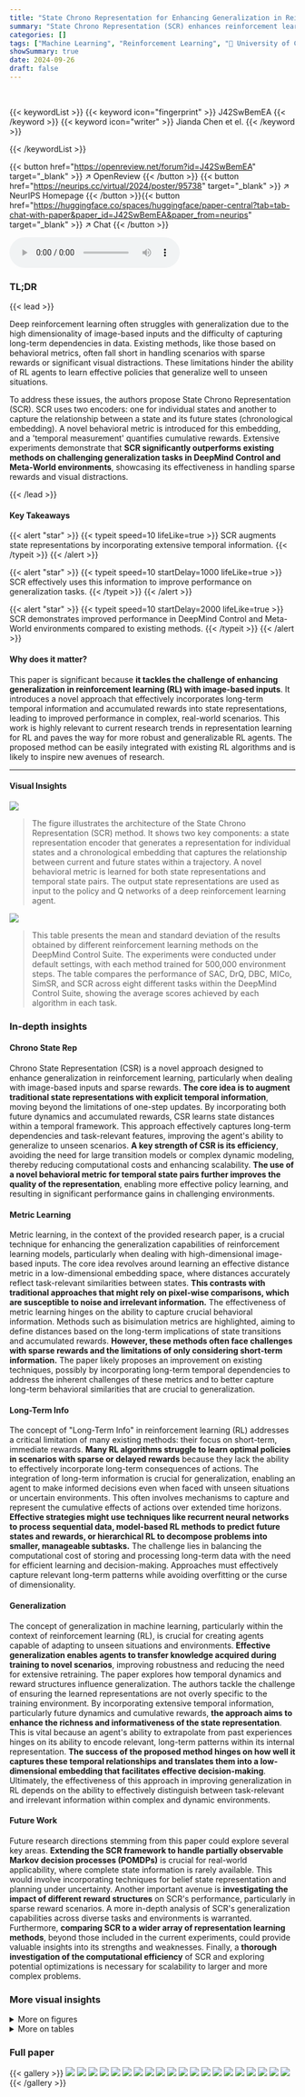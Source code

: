 ```yaml
---
title: "State Chrono Representation for Enhancing Generalization in Reinforcement Learning"
summary: "State Chrono Representation (SCR) enhances reinforcement learning generalization by incorporating extensive temporal information and cumulative rewards into state representations, improving performanc..."
categories: []
tags: ["Machine Learning", "Reinforcement Learning", "🏢 University of California, Santa Barbara",]
showSummary: true
date: 2024-09-26
draft: false
---
```


<br>

{{< keywordList >}}
{{< keyword icon="fingerprint" >}} J42SwBemEA {{< /keyword >}}
{{< keyword icon="writer" >}} Jianda Chen et el. {{< /keyword >}}
 
{{< /keywordList >}}

{{< button href="https://openreview.net/forum?id=J42SwBemEA" target="_blank" >}}
↗ OpenReview
{{< /button >}}
{{< button href="https://neurips.cc/virtual/2024/poster/95738" target="_blank" >}}
↗ NeurIPS Homepage
{{< /button >}}{{< button href="https://huggingface.co/spaces/huggingface/paper-central?tab=tab-chat-with-paper&paper_id=J42SwBemEA&paper_from=neurips" target="_blank" >}}
↗ Chat
{{< /button >}}



<audio controls>
    <source src="https://ai-paper-reviewer.com/J42SwBemEA/podcast.wav" type="audio/wav">
    Your browser does not support the audio element.
</audio>


### TL;DR


{{< lead >}}

Deep reinforcement learning often struggles with generalization due to the high dimensionality of image-based inputs and the difficulty of capturing long-term dependencies in data.  Existing methods, like those based on behavioral metrics, often fall short in handling scenarios with sparse rewards or significant visual distractions.  These limitations hinder the ability of RL agents to learn effective policies that generalize well to unseen situations.



To address these issues, the authors propose State Chrono Representation (SCR).  SCR uses two encoders: one for individual states and another to capture the relationship between a state and its future states (chronological embedding).  A novel behavioral metric is introduced for this embedding, and a 'temporal measurement' quantifies cumulative rewards.  Extensive experiments demonstrate that **SCR significantly outperforms existing methods on challenging generalization tasks in DeepMind Control and Meta-World environments**, showcasing its effectiveness in handling sparse rewards and visual distractions.

{{< /lead >}}


#### Key Takeaways

{{< alert "star" >}}
{{< typeit speed=10 lifeLike=true >}} SCR augments state representations by incorporating extensive temporal information. {{< /typeit >}}
{{< /alert >}}

{{< alert "star" >}}
{{< typeit speed=10 startDelay=1000 lifeLike=true >}} SCR effectively uses this information to improve performance on generalization tasks. {{< /typeit >}}
{{< /alert >}}

{{< alert "star" >}}
{{< typeit speed=10 startDelay=2000 lifeLike=true >}} SCR demonstrates improved performance in DeepMind Control and Meta-World environments compared to existing methods. {{< /typeit >}}
{{< /alert >}}

#### Why does it matter?
This paper is significant because **it tackles the challenge of enhancing generalization in reinforcement learning (RL) with image-based inputs**.  It introduces a novel approach that effectively incorporates long-term temporal information and accumulated rewards into state representations, leading to improved performance in complex, real-world scenarios.  This work is highly relevant to current research trends in representation learning for RL and paves the way for more robust and generalizable RL agents. The proposed method can be easily integrated with existing RL algorithms and is likely to inspire new avenues of research.

------
#### Visual Insights



![](https://ai-paper-reviewer.com/J42SwBemEA/figures_2_1.jpg)

> The figure illustrates the architecture of the State Chrono Representation (SCR) method.  It shows two key components: a state representation encoder that generates a representation for individual states and a chronological embedding that captures the relationship between current and future states within a trajectory.  A novel behavioral metric is learned for both state representations and temporal state pairs.  The output state representations are used as input to the policy and Q networks of a deep reinforcement learning agent.





![](https://ai-paper-reviewer.com/J42SwBemEA/tables_7_1.jpg)

> This table presents the mean and standard deviation of the results obtained by different reinforcement learning methods on the DeepMind Control Suite.  The experiments were conducted under default settings, with each method trained for 500,000 environment steps. The table compares the performance of SAC, DrQ, DBC, MICo, SimSR, and SCR across eight different tasks within the DeepMind Control Suite, showing the average scores achieved by each algorithm in each task.





### In-depth insights


#### Chrono State Rep
Chrono State Representation (CSR) is a novel approach designed to enhance generalization in reinforcement learning, particularly when dealing with image-based inputs and sparse rewards.  **The core idea is to augment traditional state representations with explicit temporal information**, moving beyond the limitations of one-step updates. By incorporating both future dynamics and accumulated rewards, CSR learns state distances within a temporal framework. This approach effectively captures long-term dependencies and task-relevant features, improving the agent's ability to generalize to unseen scenarios.  **A key strength of CSR is its efficiency**, avoiding the need for large transition models or complex dynamic modeling, thereby reducing computational costs and enhancing scalability.  **The use of a novel behavioral metric for temporal state pairs further improves the quality of the representation**, enabling more effective policy learning, and resulting in significant performance gains in challenging environments.

#### Metric Learning
Metric learning, in the context of the provided research paper, is a crucial technique for enhancing the generalization capabilities of reinforcement learning models, particularly when dealing with high-dimensional image-based inputs.  The core idea revolves around learning an effective distance metric in a low-dimensional embedding space, where distances accurately reflect task-relevant similarities between states.  **This contrasts with traditional approaches that might rely on pixel-wise comparisons, which are susceptible to noise and irrelevant information.**  The effectiveness of metric learning hinges on the ability to capture crucial behavioral information.  Methods such as bisimulation metrics are highlighted, aiming to define distances based on the long-term implications of state transitions and accumulated rewards.  **However, these methods often face challenges with sparse rewards and the limitations of only considering short-term information.** The paper likely proposes an improvement on existing techniques, possibly by incorporating long-term temporal dependencies to address the inherent challenges of these metrics and to better capture long-term behavioral similarities that are crucial to generalization.

#### Long-Term Info
The concept of "Long-Term Info" in reinforcement learning (RL) addresses a critical limitation of many existing methods: their focus on short-term, immediate rewards.  **Many RL algorithms struggle to learn optimal policies in scenarios with sparse or delayed rewards** because they lack the ability to effectively incorporate long-term consequences of actions.  The integration of long-term information is crucial for generalization, enabling an agent to make informed decisions even when faced with unseen situations or uncertain environments. This often involves mechanisms to capture and represent the cumulative effects of actions over extended time horizons.  **Effective strategies might use techniques like recurrent neural networks to process sequential data, model-based RL methods to predict future states and rewards, or hierarchical RL to decompose problems into smaller, manageable subtasks.**  The challenge lies in balancing the computational cost of storing and processing long-term data with the need for efficient learning and decision-making.  Approaches must effectively capture relevant long-term patterns while avoiding overfitting or the curse of dimensionality.

#### Generalization
The concept of generalization in machine learning, particularly within the context of reinforcement learning (RL), is crucial for creating agents capable of adapting to unseen situations and environments.  **Effective generalization enables agents to transfer knowledge acquired during training to novel scenarios**, improving robustness and reducing the need for extensive retraining. The paper explores how temporal dynamics and reward structures influence generalization.  The authors tackle the challenge of ensuring the learned representations are not overly specific to the training environment. By incorporating extensive temporal information, particularly future dynamics and cumulative rewards, **the approach aims to enhance the richness and informativeness of the state representation**.  This is vital because an agent's ability to extrapolate from past experiences hinges on its ability to encode relevant, long-term patterns within its internal representation. **The success of the proposed method hinges on how well it captures these temporal relationships and translates them into a low-dimensional embedding that facilitates effective decision-making**.  Ultimately, the effectiveness of this approach in improving generalization in RL depends on the ability to effectively distinguish between task-relevant and irrelevant information within complex and dynamic environments.

#### Future Work
Future research directions stemming from this paper could explore several key areas.  **Extending the SCR framework to handle partially observable Markov decision processes (POMDPs)** is crucial for real-world applicability, where complete state information is rarely available.  This would involve incorporating techniques for belief state representation and planning under uncertainty.  Another important avenue is **investigating the impact of different reward structures** on SCR's performance, particularly in sparse reward scenarios.  A more in-depth analysis of SCR's generalization capabilities across diverse tasks and environments is warranted.  Furthermore, **comparing SCR to a wider array of representation learning methods**, beyond those included in the current experiments, could provide valuable insights into its strengths and weaknesses.  Finally, a **thorough investigation of the computational efficiency** of SCR and exploring potential optimizations is necessary for scalability to larger and more complex problems.


### More visual insights

<details>
<summary>More on figures
</summary>


![](https://ai-paper-reviewer.com/J42SwBemEA/figures_4_1.jpg)

> The figure illustrates the overall architecture of the State Chrono Representation (SCR) approach.  It shows two key components: a state representation, φ(x), and a chronological embedding, ψ(xᵢ, xⱼ). The state representation φ(x) is generated using a behavioral metric (d) that measures the distance between states based on rewards and dynamic divergence. The chronological embedding ψ(xᵢ, xⱼ) combines the state representations of a current state (xᵢ) and its future state (xⱼ) to capture temporal relationships between them. A novel chronological behavioral metric (dψ) is used to calculate the distance between these chronological embeddings. Finally, a temporal measurement (m) quantifies the sum of rewards between the current and future states, providing an additional piece of information for state representation learning. This whole process involves two state encoders and a policy network.


![](https://ai-paper-reviewer.com/J42SwBemEA/figures_6_1.jpg)

> This figure shows example images from the DeepMind Control Suite environment.  Panel (a) displays images from the default setting, showing clean, simple backgrounds and consistent camera angles. Panel (b) shows images from a distraction setting, which introduces significant visual noise including a changing background video, altered robot colors, and variable camera angles. These distractions simulate real-world complexities and make the control tasks significantly more challenging.


![](https://ai-paper-reviewer.com/J42SwBemEA/figures_7_1.jpg)

> This figure shows a comparison of different reinforcement learning methods across four metrics: Median, IQM, Mean, and Optimality Gap.  The comparison is made using a distracting setting, meaning the environment introduces elements that make the learning task more challenging. Each method is represented by a colored box, indicating its performance. The x-axis shows the normalized scores, and the y-axis implicitly represents the different reinforcement learning algorithms.  The figure visually summarizes the relative performance of various algorithms under challenging conditions.


![](https://ai-paper-reviewer.com/J42SwBemEA/figures_8_1.jpg)

> This figure presents the training curves for several deep reinforcement learning methods (SCR, SAC, DrQ, DBC, MICO, SimSR) across four different DeepMind Control tasks in a distracting setting.  Each curve represents the average reward obtained over 10 independent training runs, with the shaded area indicating the standard deviation.  The distracting setting makes the tasks more challenging by adding background video, changing object colors, or randomizing camera positions.  The figure demonstrates the superior performance and generalization of the SCR method compared to the baseline methods, especially for the tasks with sparse rewards, like cartpole_swingup_sparse.


![](https://ai-paper-reviewer.com/J42SwBemEA/figures_8_2.jpg)

> This ablation study in the distraction setting of DeepMind Control Suite shows the training curves for cheetah-run and walker-walk tasks.  It compares the full SCR model against versions where components have been removed (chronological embedding, temporal measurement) or replaced (distance function). The shadow shapes represent the standard deviation over 10 runs. This figure demonstrates the relative contribution and importance of each component in SCR's overall performance.


![](https://ai-paper-reviewer.com/J42SwBemEA/figures_8_3.jpg)

> This figure shows the impact of varying the number of sampling steps on the performance of the SCR model in two DeepMind Control Suite tasks: cheetah-run and walker-walk.  The x-axis represents training steps (environment steps), and the y-axis represents the average return (cumulative reward) over 10 runs.  Each line represents a different sampling range [1,10], [1,50], [1,100], [1,150] as well as fixed step counts of 50 and 100. The shaded area around each line represents the standard deviation, showing the variability of the results across different runs. The aim of the experiment is to determine the optimal range for sampling steps that balances efficiency and stability during the learning process. 


![](https://ai-paper-reviewer.com/J42SwBemEA/figures_9_1.jpg)

> This figure shows the training performance of various reinforcement learning methods (SAC, DrQ, DBC, MICO, SimSR, and SCR) across six different tasks in the Meta-World environment. Each line represents the average success rate over five runs, with shaded areas indicating standard deviation. The results demonstrate that SCR consistently outperforms the baselines in all tasks, showcasing its superior generalization and efficiency.


![](https://ai-paper-reviewer.com/J42SwBemEA/figures_20_1.jpg)

> This figure shows example images from the DeepMind Control suite.  (a) shows examples of the default setting, demonstrating the simplicity of the backgrounds and the clarity of the robot.  (b) shows examples from the distraction setting, illustrating the added noise and complexity, including a cluttered background video, altered robot colors, and a different camera angle. This highlights the challenges in generalization that the State Chrono Representation (SCR) method aims to address.


![](https://ai-paper-reviewer.com/J42SwBemEA/figures_21_1.jpg)

> This figure shows examples of the DeepMind Control Suite environments used in the paper's experiments.  The left image (a) depicts the default setting of the environment, while the right image (b) demonstrates the distraction setting. The distraction setting makes the control tasks significantly more challenging due to the added background video, changes in robot color, and randomized camera position.


![](https://ai-paper-reviewer.com/J42SwBemEA/figures_21_2.jpg)

> This figure shows the training curves of five different methods on MiniGrid-FourRooms environment. The methods are PPO, PPO+DBC, PPO+MICO, PPO+SimSR, and PPO+SCR. The y-axis represents the average success rate, and the x-axis represents the number of environment steps. The shaded area represents the standard deviation over 5 runs. This figure visually demonstrates the performance comparison of different methods, especially highlighting the effectiveness of PPO+SCR in achieving high success rates.


</details>




<details>
<summary>More on tables
</summary>


![](https://ai-paper-reviewer.com/J42SwBemEA/tables_7_2.jpg)
> This table presents the results of experiments conducted on the DeepMind Control Suite with a distraction setting.  Eight different continuous control tasks are evaluated, and the mean and standard deviation of the scores are shown for each task.  The distraction setting includes background video distraction, object color distraction, and camera pose distraction.  The results show the performance of various algorithms (SAC, DrQ, DBC, MICO, SimSR, and SCR) under these challenging conditions, with SCR outperforming the others in most tasks. 

![](https://ai-paper-reviewer.com/J42SwBemEA/tables_9_1.jpg)
> This table presents the average success rates achieved by different reinforcement learning methods (SAC, DrQ, DBC, MICo, SimSR, and SCR) across six tasks within the Meta-World environment.  The success rate is a metric indicating the percentage of successful task completions. The results showcase the superior performance of the proposed SCR method compared to other baselines.  The values provided are the means and standard deviations calculated across five different seeds (random initializations).

![](https://ai-paper-reviewer.com/J42SwBemEA/tables_17_1.jpg)
> This table presents the results of experiments conducted on the DeepMind Control Suite, using the default setting with 500K environment steps. It compares the performance of different reinforcement learning methods, including SAC, DrQ, DBC, MICO, SimSR, and SCR. For each method, the mean and standard deviation of the scores are given for eight different tasks. This allows for a comparison of the sample efficiency of the different methods.

![](https://ai-paper-reviewer.com/J42SwBemEA/tables_19_1.jpg)
> This table presents the results of eight different tasks from the DeepMind Control Suite.  The results are the average performance (mean ± standard deviation) of several reinforcement learning methods over 10 different runs, each running for 500,000 environment steps. The 'default setting' refers to the standard environment configuration without any added distractions. The table allows comparison of various algorithms in a standard setting to assess relative performance.

![](https://ai-paper-reviewer.com/J42SwBemEA/tables_20_1.jpg)
> This table presents the results of experiments conducted on the DeepMind Control Suite with a distraction setting.  The results show the mean and standard deviation of scores achieved by various reinforcement learning methods (SAC, DrQ, DBC, MICO, SimSR, and SCR) across eight different control tasks.  The distraction setting introduces background video, object color, and camera pose variations to increase the difficulty of the tasks.  The table highlights the performance of each algorithm in this challenging scenario, showcasing their ability to generalize to more complex and realistic environments.

![](https://ai-paper-reviewer.com/J42SwBemEA/tables_20_2.jpg)
> This table presents the results of experiments conducted on the DeepMind Control Suite with a distraction setting.  The results (mean ± standard deviation) are shown for eight different control tasks, comparing the performance of several reinforcement learning algorithms. The algorithms include SAC (a baseline), DrQ (data augmentation), DBC (bisimulation metric), MICo (another behavioral metric), SimSR (yet another behavioral metric), and SCR (the authors' proposed State Chrono Representation).  The distraction setting makes the tasks more challenging by introducing variations in background video, object color, and camera pose.

![](https://ai-paper-reviewer.com/J42SwBemEA/tables_21_1.jpg)
> This table presents the average success rates achieved by different reinforcement learning methods across six distinct tasks within the Meta-World environment.  The results highlight the performance comparison between various methods, showcasing their effectiveness in handling the complexities of robotic manipulation tasks in a simulated environment.

</details>




### Full paper

{{< gallery >}}
<img src="https://ai-paper-reviewer.com/J42SwBemEA/1.png" class="grid-w50 md:grid-w33 xl:grid-w25" />
<img src="https://ai-paper-reviewer.com/J42SwBemEA/2.png" class="grid-w50 md:grid-w33 xl:grid-w25" />
<img src="https://ai-paper-reviewer.com/J42SwBemEA/3.png" class="grid-w50 md:grid-w33 xl:grid-w25" />
<img src="https://ai-paper-reviewer.com/J42SwBemEA/4.png" class="grid-w50 md:grid-w33 xl:grid-w25" />
<img src="https://ai-paper-reviewer.com/J42SwBemEA/5.png" class="grid-w50 md:grid-w33 xl:grid-w25" />
<img src="https://ai-paper-reviewer.com/J42SwBemEA/6.png" class="grid-w50 md:grid-w33 xl:grid-w25" />
<img src="https://ai-paper-reviewer.com/J42SwBemEA/7.png" class="grid-w50 md:grid-w33 xl:grid-w25" />
<img src="https://ai-paper-reviewer.com/J42SwBemEA/8.png" class="grid-w50 md:grid-w33 xl:grid-w25" />
<img src="https://ai-paper-reviewer.com/J42SwBemEA/9.png" class="grid-w50 md:grid-w33 xl:grid-w25" />
<img src="https://ai-paper-reviewer.com/J42SwBemEA/10.png" class="grid-w50 md:grid-w33 xl:grid-w25" />
<img src="https://ai-paper-reviewer.com/J42SwBemEA/11.png" class="grid-w50 md:grid-w33 xl:grid-w25" />
<img src="https://ai-paper-reviewer.com/J42SwBemEA/12.png" class="grid-w50 md:grid-w33 xl:grid-w25" />
<img src="https://ai-paper-reviewer.com/J42SwBemEA/13.png" class="grid-w50 md:grid-w33 xl:grid-w25" />
<img src="https://ai-paper-reviewer.com/J42SwBemEA/14.png" class="grid-w50 md:grid-w33 xl:grid-w25" />
<img src="https://ai-paper-reviewer.com/J42SwBemEA/15.png" class="grid-w50 md:grid-w33 xl:grid-w25" />
<img src="https://ai-paper-reviewer.com/J42SwBemEA/16.png" class="grid-w50 md:grid-w33 xl:grid-w25" />
<img src="https://ai-paper-reviewer.com/J42SwBemEA/17.png" class="grid-w50 md:grid-w33 xl:grid-w25" />
<img src="https://ai-paper-reviewer.com/J42SwBemEA/18.png" class="grid-w50 md:grid-w33 xl:grid-w25" />
<img src="https://ai-paper-reviewer.com/J42SwBemEA/19.png" class="grid-w50 md:grid-w33 xl:grid-w25" />
<img src="https://ai-paper-reviewer.com/J42SwBemEA/20.png" class="grid-w50 md:grid-w33 xl:grid-w25" />
{{< /gallery >}}